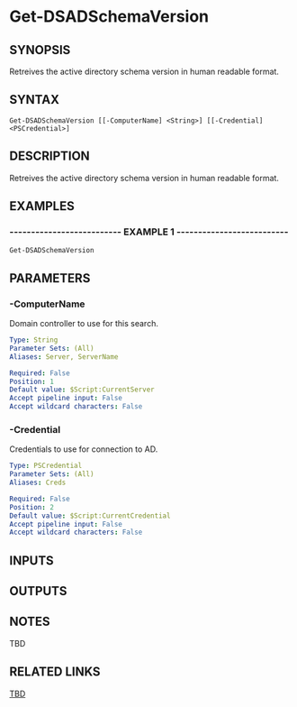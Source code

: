 ﻿---
external help file: PSAD-help.xml
online version: 
schema: 2.0.0
---

# Get-DSADSchemaVersion

## SYNOPSIS
Retreives the active directory schema version in human readable format.

## SYNTAX

```
Get-DSADSchemaVersion [[-ComputerName] <String>] [[-Credential] <PSCredential>]
```

## DESCRIPTION
Retreives the active directory schema version in human readable format.

## EXAMPLES

### -------------------------- EXAMPLE 1 --------------------------
```
Get-DSADSchemaVersion
```

## PARAMETERS

### -ComputerName
Domain controller to use for this search.

```yaml
Type: String
Parameter Sets: (All)
Aliases: Server, ServerName

Required: False
Position: 1
Default value: $Script:CurrentServer
Accept pipeline input: False
Accept wildcard characters: False
```

### -Credential
Credentials to use for connection to AD.

```yaml
Type: PSCredential
Parameter Sets: (All)
Aliases: Creds

Required: False
Position: 2
Default value: $Script:CurrentCredential
Accept pipeline input: False
Accept wildcard characters: False
```

## INPUTS

## OUTPUTS

## NOTES
TBD

## RELATED LINKS

[TBD]()

